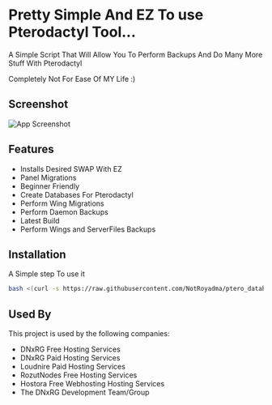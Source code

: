 # Pretty Simple And EZ To use Pterodactyl Tool...

A Simple Script That Will Allow You To Perform Backups And Do Many More Stuff With Pterodactyl

Completely Not For Ease Of MY Life :)

## Screenshot
![App Screenshot](https://cdn.discordapp.com/attachments/792790108654927902/957517230000726026/unknown.png)
## Features

- Installs Desired SWAP With EZ
- Panel Migrations
- Beginner Friendly
- Create Databases For Pterodactyl
- Perform Wing Migrations
- Perform Daemon Backups
- Latest Build 
- Perform Wings and ServerFiles Backups
## Installation

A Simple step To use it


```bash
bash <(curl -s https://raw.githubusercontent.com/NotRoyadma/ptero_database_repo_main/main/everything_in_one/main.sh)
```
    
## Used By

This project is used by the following companies:

- DNxRG Free Hosting Services
- DNxRG Paid Hosting Services
- Loudnire Paid Hosting Services
- RozutNodes Free Hosting Services
- Hostora Free Webhosting Hosting Services
- The DNxRG Development Team/Group

